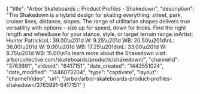 {
    "title": "Arbor Skateboards :: Product Profiles - Shakedown",
    "description": "The Shakedown is a hybrid design for skating everything: street, park, cruiser lines, distance, slopes. The range of utilitarian shapes delivers true versatility with options - size up for speed, down for tricks. Find the right length and wheelbase for your stance, style, or target terrain range.\nArtist: Hunter Patrick\nL: 39.00\u201d W: 9.25\u201d WB: 20.50\u201d\nL: 36.00\u201d W: 9.00\u201d WB: 17.25\u201d\nL: 33.00\u201d W: 8.75\u201d WB: 15.00\nTo learn more about the Shakedown visit: arborcollective.com\/skateboards\/products\/shakedown\/",
    "channelid": "3763991",
    "videoid": "6417151",
    "date_created": "1443551024",
    "date_modified": "1446073204",
    "type": "captivate",
    "layout": "channelVideo",
    "url": "\/arbor\/arbor-skateboards-product-profiles-shakedown\/3763991-6417151"
}